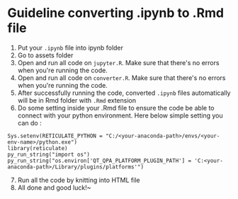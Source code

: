 
# Guideline converting .ipynb to .Rmd file

1. Put your `.ipynb` file into ipynb folder
2. Go to assets folder
3. Open and run all code on `jupyter.R`. Make sure that there's no errors when you're running the code.
4. Open and run all code on `converter.R`. Make sure that there's no errors when you're running the code.
5. After successfully running the code, converted `.ipynb` files automatically  will be in Rmd folder with `.Rmd` extension
6. Do some setting inside your .Rmd file to ensure the code be able to connect with your python environment. Here below simple setting you can do :
```{r echo=FALSE}
Sys.setenv(RETICULATE_PYTHON = "C:/<your-anaconda-path>/envs/<your-env-name>/python.exe")
library(reticulate)
py_run_string("import os")
py_run_string("os.environ['QT_QPA_PLATFORM_PLUGIN_PATH'] = 'C:<your-anaconda-path>/Library/plugins/platforms'")
```

7. Run all the code by knitting into HTML file
8. All done and good luck!~
